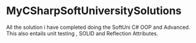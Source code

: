 # MyCSharpSoftUniversitySolutions
All the solution i have completed doing the SoftUni C# OOP and Advanced. This also entails unit testing , SOLID and Reflection Attributes.
